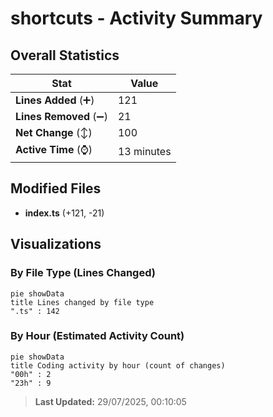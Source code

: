 # shortcuts - Activity Summary 

## Overall Statistics

| Stat                   | Value                                                             |
| ---------------------- | ----------------------------------------------------------------- |
| **Lines Added** (➕)   | 121                                          |
| **Lines Removed** (➖) | 21                                        |
| **Net Change** (↕)    | 100                |
| **Active Time** (⌚)   | 13 minutes |


## Modified Files
- **index.ts** (+121, -21)

## Visualizations

### By File Type (Lines Changed)

```mermaid
pie showData
title Lines changed by file type
".ts" : 142
```

### By Hour (Estimated Activity Count)

```mermaid
pie showData
title Coding activity by hour (count of changes)
"00h" : 2
"23h" : 9
```


> **Last Updated:** 29/07/2025, 00:10:05